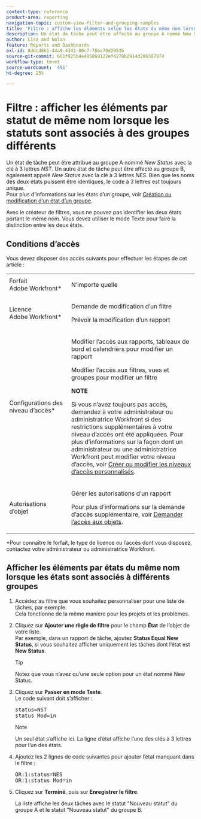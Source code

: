 ```yaml
---
content-type: reference
product-area: reporting
navigation-topic: custom-view-filter-and-grouping-samples
title: 'Filtre : affiche les éléments selon les états du même nom lorsque les états sont associés à différents groupes'
description: Un état de tâche peut être affecté au groupe A nommé New Status avec la clé NST à 3 lettres. Un autre état de tâche peut également être affecté au groupe B, nommé Nouveau statut avec la clé 3 lettres NN. Bien que les noms des deux états puissent être identiques, le code à 3 lettres est toujours unique. Pour plus d’informations sur les états d’un groupe, voir Création ou modification de l’état d’un groupe.
author: Lisa and Nolan
feature: Reports and Dashboards
exl-id: 8ddcd8b1-44a9-4341-80c7-76ba70d2953b
source-git-commit: 661f925b4e485069122ef4278b2914d206387974
workflow-type: tm+mt
source-wordcount: '491'
ht-degree: 25%

---
```


# Filtre : afficher les éléments par statut de même nom lorsque les statuts sont associés à des groupes différents

Un état de tâche peut être attribué au groupe A nommé *New Status* avec la clé à 3 lettres *NST*. Un autre état de tâche peut être affecté au groupe B, également appelé *New Status* avec la clé à 3 lettres *NES.* Bien que les noms des deux états puissent être identiques, le code à 3 lettres est toujours unique.\
Pour plus d’informations sur les états d’un groupe, voir [Création ou modification d’un état d’un groupe](../../../administration-and-setup/manage-groups/manage-group-statuses/create-or-edit-a-group-status.md).

Avec le créateur de filtres, vous ne pouvez pas identifier les deux états portant le même nom. Vous devez utiliser le mode Texte pour faire la distinction entre les deux états.

## Conditions d’accès

Vous devez disposer des accès suivants pour effectuer les étapes de cet article :

<table style="table-layout:auto"> 
 <col> 
 <col> 
 <tbody> 
  <tr> 
   <td role="rowheader">Forfait Adobe Workfront*</td> 
   <td> <p>N’importe quelle</p> </td> 
  </tr> 
  <tr> 
   <td role="rowheader">Licence Adobe Workfront*</td> 
   <td> <p>Demande de modification d’un filtre </p>
   <p>Prévoir la modification d’un rapport</p> </td> 
  </tr> 
  <tr> 
   <td role="rowheader">Configurations des niveau d’accès*</td> 
   <td> <p>Modifier l’accès aux rapports, tableaux de bord et calendriers pour modifier un rapport</p> <p>Modifier l’accès aux filtres, vues et groupes pour modifier un filtre</p> <p><b>NOTE</b>

Si vous n’avez toujours pas accès, demandez à votre administrateur ou administratrice Workfront si des restrictions supplémentaires à votre niveau d’accès ont été appliquées. Pour plus d’informations sur la façon dont un administrateur ou une administratrice Workfront peut modifier votre niveau d’accès, voir <a href="../../../administration-and-setup/add-users/configure-and-grant-access/create-modify-access-levels.md" class="MCXref xref">Créer ou modifier les niveaux d’accès personnalisés</a>.</p> </td>
</tr> 
  <tr> 
   <td role="rowheader">Autorisations d’objet</td> 
   <td> <p>Gérer les autorisations d’un rapport</p> <p>Pour plus d’informations sur la demande d’accès supplémentaire, voir <a href="../../../workfront-basics/grant-and-request-access-to-objects/request-access.md" class="MCXref xref">Demander l’accès aux objets</a>.</p> </td> 
  </tr> 
 </tbody> 
</table>

&#42;Pour connaître le forfait, le type de licence ou l’accès dont vous disposez, contactez votre administrateur ou administratrice Workfront.

## Afficher les éléments par états du même nom lorsque les états sont associés à différents groupes

1. Accédez au filtre que vous souhaitez personnaliser pour une liste de tâches, par exemple.\
   Cela fonctionne de la même manière pour les projets et les problèmes.
1. Cliquez sur **Ajouter une règle de filtre** pour le champ **État** de l’objet de votre liste.\
   Par exemple, dans un rapport de tâche, ajoutez **Status Equal New Status**, si vous souhaitez afficher uniquement les tâches dont l’état est **New Status**.

   >[!TIP]
   >
   >Notez que vous n’avez qu’une seule option pour un état nommé New Status.

1. Cliquez sur **Passer en mode Texte**.\
   Le code suivant doit s’afficher :
   <pre xml:space="preserve">status=NST<br>status_Mod=in </pre>

   >[!NOTE]
   >
   >Un seul état s’affiche ici. La ligne d’état affiche l’une des clés à 3 lettres pour l’un des états.

1. Ajoutez les 2 lignes de code suivantes pour ajouter l’état manquant dans le filtre :
   <pre>OR:1:status=NES<br>OR:1:status_Mod=in</pre>

1. Cliquez sur **Terminé**, puis sur **Enregistrer le filtre**.

   La liste affiche les deux tâches avec le statut &quot;Nouveau statut&quot; du groupe A et le statut &quot;Nouveau statut&quot; du groupe B.
